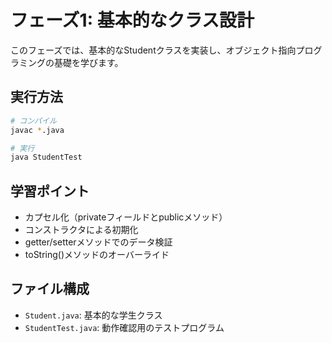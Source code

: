 # フェーズ1: 基本的なクラス設計

このフェーズでは、基本的なStudentクラスを実装し、オブジェクト指向プログラミングの基礎を学びます。

## 実行方法

```bash
# コンパイル
javac *.java

# 実行
java StudentTest
```

## 学習ポイント

- カプセル化（privateフィールドとpublicメソッド）
- コンストラクタによる初期化
- getter/setterメソッドでのデータ検証
- toString()メソッドのオーバーライド

## ファイル構成

- `Student.java`: 基本的な学生クラス
- `StudentTest.java`: 動作確認用のテストプログラム